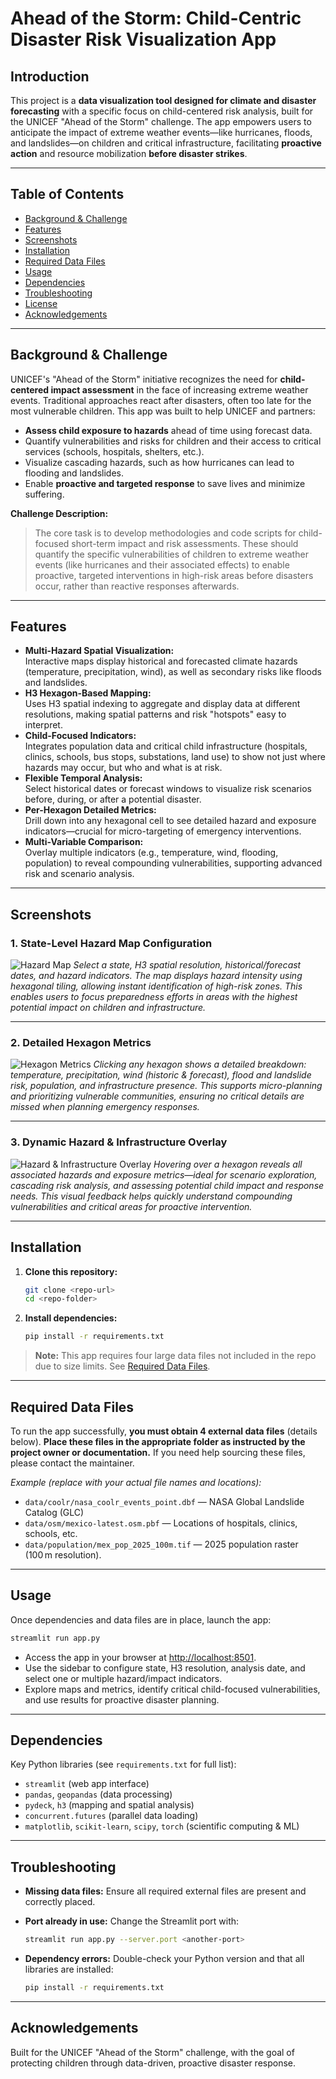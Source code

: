 # Ahead of the Storm: Child-Centric Disaster Risk Visualization App

## Introduction

This project is a **data visualization tool designed for climate and disaster forecasting** with a specific focus on child-centered risk analysis, built for the UNICEF "Ahead of the Storm" challenge. The app empowers users to anticipate the impact of extreme weather events—like hurricanes, floods, and landslides—on children and critical infrastructure, facilitating **proactive action** and resource mobilization **before disaster strikes**.

---

## Table of Contents

- [Background & Challenge](#background--challenge)
- [Features](#features)
- [Screenshots](#screenshots)
- [Installation](#installation)
- [Required Data Files](#required-data-files)
- [Usage](#usage)
- [Dependencies](#dependencies)
- [Troubleshooting](#troubleshooting)
- [License](#license)
- [Acknowledgements](#acknowledgements)

---

## Background & Challenge

UNICEF's "Ahead of the Storm" initiative recognizes the need for **child-centered impact assessment** in the face of increasing extreme weather events. Traditional approaches react after disasters, often too late for the most vulnerable children. This app was built to help UNICEF and partners:

- **Assess child exposure to hazards** ahead of time using forecast data.
- Quantify vulnerabilities and risks for children and their access to critical services (schools, hospitals, shelters, etc.).
- Visualize cascading hazards, such as how hurricanes can lead to flooding and landslides.
- Enable **proactive and targeted response** to save lives and minimize suffering.

**Challenge Description:**

> The core task is to develop methodologies and code scripts for child-focused short-term impact and risk assessments. These should quantify the specific vulnerabilities of children to extreme weather events (like hurricanes and their associated effects) to enable proactive, targeted interventions in high-risk areas before disasters occur, rather than reactive responses afterwards.

---

## Features

- **Multi-Hazard Spatial Visualization:**  
  Interactive maps display historical and forecasted climate hazards (temperature, precipitation, wind), as well as secondary risks like floods and landslides.
- **H3 Hexagon-Based Mapping:**  
  Uses H3 spatial indexing to aggregate and display data at different resolutions, making spatial patterns and risk "hotspots" easy to interpret.
- **Child-Focused Indicators:**  
  Integrates population data and critical child infrastructure (hospitals, clinics, schools, bus stops, substations, land use) to show not just where hazards may occur, but who and what is at risk.
- **Flexible Temporal Analysis:**  
  Select historical dates or forecast windows to visualize risk scenarios before, during, or after a potential disaster.
- **Per-Hexagon Detailed Metrics:**  
  Drill down into any hexagonal cell to see detailed hazard and exposure indicators—crucial for micro-targeting of emergency interventions.
- **Multi-Variable Comparison:**  
  Overlay multiple indicators (e.g., temperature, wind, flooding, population) to reveal compounding vulnerabilities, supporting advanced risk and scenario analysis.

---

## Screenshots

### 1. State-Level Hazard Map Configuration
![Hazard Map](./Screenshot-1.png)
*Select a state, H3 spatial resolution, historical/forecast dates, and hazard indicators. The map displays hazard intensity using hexagonal tiling, allowing instant identification of high-risk zones. This enables users to focus preparedness efforts in areas with the highest potential impact on children and infrastructure.*

---

### 2. Detailed Hexagon Metrics
![Hexagon Metrics](./Screenshot-2.png)
*Clicking any hexagon shows a detailed breakdown: temperature, precipitation, wind (historic & forecast), flood and landslide risk, population, and infrastructure presence. This supports micro-planning and prioritizing vulnerable communities, ensuring no critical details are missed when planning emergency responses.*

---

### 3. Dynamic Hazard & Infrastructure Overlay
![Hazard & Infrastructure Overlay](./Screenshot-3.png)
*Hovering over a hexagon reveals all associated hazards and exposure metrics—ideal for scenario exploration, cascading risk analysis, and assessing potential child impact and response needs. This visual feedback helps quickly understand compounding vulnerabilities and critical areas for proactive intervention.*

---

## Installation

1. **Clone this repository:**
   ```bash
   git clone <repo-url>
   cd <repo-folder>
   
2. **Install dependencies:**
   ```bash
   pip install -r requirements.txt

> **Note:**
> This app requires four large data files not included in the repo due to size limits. See [Required Data Files](#required-data-files).

---

## Required Data Files

To run the app successfully, **you must obtain 4 external data files** (details below).
**Place these files in the appropriate folder as instructed by the project owner or documentation.**
If you need help sourcing these files, please contact the maintainer.

*Example (replace with your actual file names and locations):*

* `data/coolr/nasa_coolr_events_point.dbf` — NASA Global Landslide Catalog (GLC)
* `data/osm/mexico-latest.osm.pbf` — Locations of hospitals, clinics, schools, etc.
* `data/population/mex_pop_2025_100m.tif` — 2025 population raster (100 m resolution).

---

## Usage

Once dependencies and data files are in place, launch the app:

```bash
streamlit run app.py
```

* Access the app in your browser at [http://localhost:8501](http://localhost:8501).
* Use the sidebar to configure state, H3 resolution, analysis date, and select one or multiple hazard/impact indicators.
* Explore maps and metrics, identify critical child-focused vulnerabilities, and use results for proactive disaster planning.

---

## Dependencies

Key Python libraries (see `requirements.txt` for full list):

* `streamlit` (web app interface)
* `pandas`, `geopandas` (data processing)
* `pydeck`, `h3` (mapping and spatial analysis)
* `concurrent.futures` (parallel data loading)
* `matplotlib`, `scikit-learn`, `scipy`, `torch` (scientific computing & ML)

---

## Troubleshooting

* **Missing data files:**
  Ensure all required external files are present and correctly placed.

* **Port already in use:**
  Change the Streamlit port with:

  ```bash
  streamlit run app.py --server.port <another-port>
  ```

* **Dependency errors:**
  Double-check your Python version and that all libraries are installed:

  ```bash
  pip install -r requirements.txt
  ```

---

## Acknowledgements

Built for the UNICEF "Ahead of the Storm" challenge, with the goal of protecting children through data-driven, proactive disaster response.

